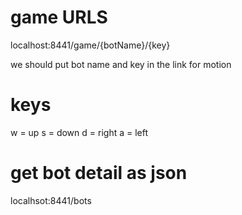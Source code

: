 # game URLS

localhost:8441/game/{botName}/{key}

we should put bot name and key in the link for motion

# keys

w = up
s = down
d = right
a = left

# get bot detail as json

localhsot:8441/bots

